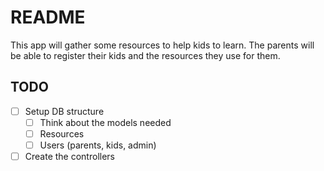 # README

This app will gather some resources to help kids to learn.
The parents will be able to register their kids and the resources they use for them.

## TODO

- [ ] Setup DB structure
  - [ ] Think about the models needed
  - [ ] Resources
  - [ ] Users (parents, kids, admin)
- [ ] Create the controllers
